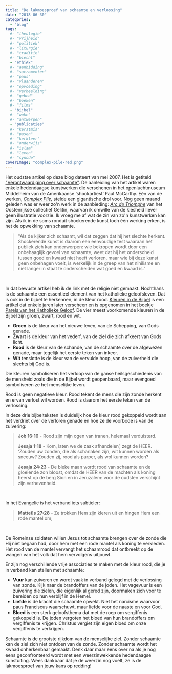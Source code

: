 ```yaml
---
title: "De lakmoesproef van schaamte en verlossing"
date: "2018-06-30"
categories: 
  - "blog"
tags:
  #- "theologie"
  #- "vrijheid"
  #- "politiek"
  #- "liturgie"
  #- "traditie"
  #- "biecht"
  - "ethiek"
  #- "aanbidding"
  #- "sacramenten"
  #- "paus"
  #- "vlaanderen"
  #- "opvoeding"
  #- "verbeelding"
  #- "gebed"
  #- "boeken"
  #- "films"
  - "bijbel"
  #- "woke"
  #- "antwerpen"
  - "publicaties"
  #- "kerstmis"
  #- "pasen"
  #- "kerkleer"
  #- "onderwijs"
  #- "islam"
  #- "leven"
  #- "synode"
coverImage: "complex-pile-red.png"
---
```


Het oudstse artikel op deze blog dateert van mei 2007. Het is getiteld ["Verontwaardiging over schaamte"](/blog/verontwaardiging-over-schaamte/). De aanleiding van het artikel waren enkele hedendaagse kunstwerken die verschenen in het openluchtmuseum Middelheim van de Amerikaanse ‘shockartiest’ Paul McCarthy. Eén van de werken, _[Complex Pile](https://laughingsquid.com/complex-pile-paul-mccarthys-monumental-inflatable-turd-sculpture/),_ stelde een gigantische drol voor. Nog geen maand geleden was er weer zo'n werk in de aanbieding: [_Arc de Triomphe_](https://www.gelitin.net/projects/arc-de-triomphe/) van het Oostenrijkse collectief Gelitin, waarvan ik omwille van de kiesheid liever geen illustratie voorzie. Ik vroeg me af wat de zin van zo'n kunstwerken kan zijn. Als ik in de soms ronduit shockerende kunst toch één werking erken, is het de opwekking van schaamte.

> "Als de kijker zich schaamt, wil dat zeggen dat hij het slechte herkent. Shockerende kunst is daarom een eenvoudige test waaraan het publiek zich kan onderwerpen: wie bekropen wordt door een onbehaaglijk gevoel van schaamte, weet dat hij het onderscheid tussen goed en kwaad niet heeft verloren, maar wie bij deze kunst geen onbehagen voelt, is werkelijk in de greep van het nihilisme en niet langer in staat te onderscheiden wat goed en kwaad is."

 

In dat bewuste artikel heb ik de link met de religie niet gemaakt. Nochthans is de schaamte een essentieel element van het katholieke geloofsleven. Dat is ook in de bijbel te herkennen, in de kleur rood. [Kleuren in de Bijbel](/blog/kleuren-in-de-bijbel/) is een artikel dat enkele jaren later verscheen en is opgenomen in het boekje [Parels van het Katholieke Geloof](http://parels.gelovenleren.net/). De vier meest voorkomende kleuren in de Bijbel zijn groen, zwart, rood en wit.

- **Groen** is de kleur van het nieuwe leven, van de Schepping, van Gods genade.
- **Zwart** is de kleur van het vederf, van de ziel die zich afkeert van Gods licht.
- **Rood** is de kleur van de schande, van de schaamte over de afgewezen genade, maar tegelijk het eerste teken van inkeer.
- **Wit** tenslotte is de kleur van de vervulde hoop, van de zuiverheid die slechts bij God is.

Die kleuren symboliseren het verloop van de ganse heilsgeschiedenis van de mensheid zoals die in de Bijbel wordt geopenbaard, maar evengoed symboliseren ze het menselijke leven.

Rood is geen negatieve kleur. Rood tekent de mens die zijn zonde herkent en ervan verlost wil worden. Rood is daarom het eerste teken van de verlossing.

In deze drie bijbelteksten is duidelijk hoe de kleur rood gekoppeld wordt aan het verdriet over de verloren genade en hoe ze de voorbode is van de zuivering:

> **Job 16:16** - Rood zijn mijn ogen van tranen, helemaal verduisterd.
> 
> **Jesaja 1:18** - Kom, laten we de zaak afhandelen’, zegt de HEER. ‘Zouden uw zonden, die als scharlaken zijn, wit kunnen worden als sneeuw? Zouden zij, rood als purper, als wol kunnen worden?
> 
> **Jesaja 24:23** - De bleke maan wordt rood van schaamte en de gloeiende zon bloost, omdat de HEER van de machten als koning heerst op de berg Sion en in Jeruzalem: voor de oudsten verschijnt zijn verhevenheid.

 

In het Evangelie is het verband iets subtieler:

> **Matteüs 27:28** - Ze trokken Hem zijn kleren uit en hingen Hem een rode mantel om;

 

De Romeinse soldaten willen Jezus tot schaamte brengen over de zonde die Hij niet begaan had, door hem met een rode mantel als koning te verkleden. Het rood van de mantel vervangt het schaamrood dat ontbreekt op de wangen van het volk dat hem vervolgens uitjouwt.

Er zijn nog verschillende vrije associaties te maken met de kleur rood, die je in verband kan stellen met schaamte:

- **Vuur** kan zuiveren en wordt vaak in verband gelegd met de verlossing van zonde. Kijk naar de brandoffers van de joden. Het vagevuur is een zuivering die zielen, die eigenlijk al gered zijn, doormaken zich voor te bereiden op hun verblijf in de Hemel.
- **Liefde** is de kracht die schaamte opwekt. Niet het narcisme waarvoor paus Franciscus waarschuwt, maar liefde voor de naaste en voor God.
- **Bloed** is een sterk geloofsthema dat met de roep om vergiffenis gekoppeld is. De joden vergoten het bloed van hun brandoffers om vergiffenis te krijgen. Christus vergiet zijn eigen bloed om onze vergiffenis te verkrijgen.

Schaamte is de grootste rijkdom van de menselijke ziel. Zonder schaamte kan de ziel zich niet ontdoen van de zonde. Zonder schaamte wordt het kwaad onherkenbaar gemaakt. Denk daar maar eens over na als je nog eens geconfronteerd wordt met een weerzinwekkende hedendaagse kunstuiting. Wees dankbaar dat je de weerzin nog voelt, ze is de lakmoesproef van jouw kans op redding!
